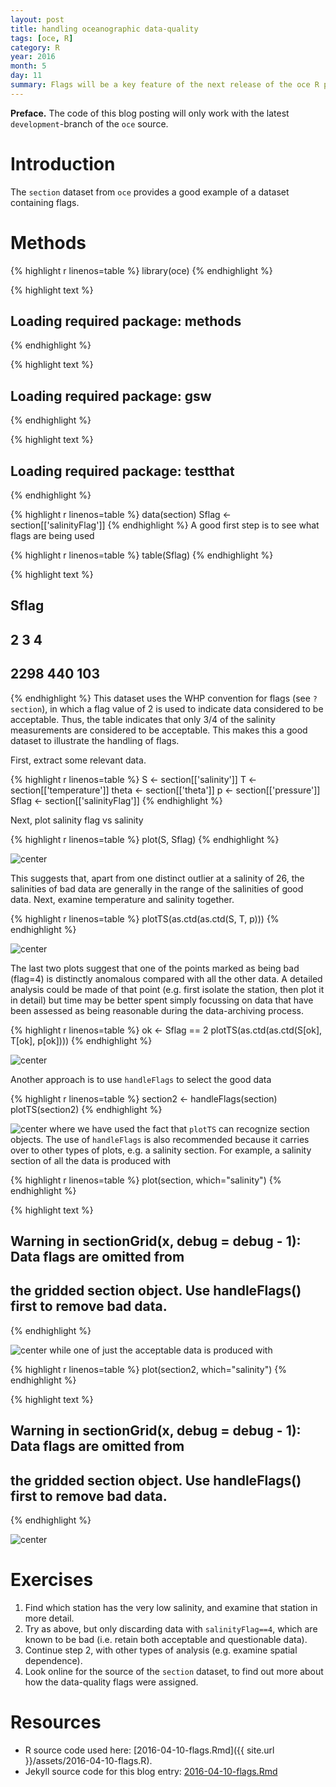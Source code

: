 ```yaml
---
layout: post
title: handling oceanographic data-quality
tags: [oce, R]
category: R
year: 2016
month: 5
day: 11
summary: Flags will be a key feature of the next release of the oce R package. This posting illustrates the basics of how flags can be used for hydrographic section data.
---
```


**Preface.** The code of this blog posting will only work with the latest
`development`-branch of the `oce` source. 


# Introduction

The `section` dataset from `oce` provides a good example of a dataset
containing flags.

# Methods


{% highlight r linenos=table %}
library(oce)
{% endhighlight %}



{% highlight text %}
## Loading required package: methods
{% endhighlight %}



{% highlight text %}
## Loading required package: gsw
{% endhighlight %}



{% highlight text %}
## Loading required package: testthat
{% endhighlight %}



{% highlight r linenos=table %}
data(section)
Sflag <- section[['salinityFlag']]
{% endhighlight %}
A good first step is to see what flags are being used

{% highlight r linenos=table %}
table(Sflag)
{% endhighlight %}



{% highlight text %}
## Sflag
##    2    3    4 
## 2298  440  103
{% endhighlight %}
This dataset uses the WHP convention for flags (see `?section`), in which a
flag value of 2 is used to indicate data considered to be acceptable. Thus, the
table indicates that only 3/4 of the salinity measurements are considered
to be acceptable.  This makes this a good dataset to illustrate the handling
of flags.

First, extract some relevant data.


{% highlight r linenos=table %}
S <- section[['salinity']]
T <- section[['temperature']]
theta <- section[['theta']]
p <- section[['pressure']]
Sflag <- section[['salinityFlag']]
{% endhighlight %}

Next, plot salinity flag vs salinity

{% highlight r linenos=table %}
plot(S, Sflag)
{% endhighlight %}

![center](http://dankelley.github.io/figs/2016-04-10-flags/unnamed-chunk-4-1.png)

This suggests that, apart from one distinct outlier at a salinity of 26, the
salinities of bad data are generally in the range of the salinities of good
data. Next, examine temperature and salinity together.


{% highlight r linenos=table %}
plotTS(as.ctd(as.ctd(S, T, p)))
{% endhighlight %}

![center](http://dankelley.github.io/figs/2016-04-10-flags/unnamed-chunk-5-1.png)

The last two plots suggest that one of the points marked as being bad (flag=4)
is distinctly anomalous compared with all the other data. A detailed analysis
could be made of that point (e.g. first isolate the station, then plot it in
detail) but time may be better spent simply focussing on data that have been
assessed as being reasonable during the data-archiving process. 


{% highlight r linenos=table %}
ok <- Sflag == 2
plotTS(as.ctd(as.ctd(S[ok], T[ok], p[ok])))
{% endhighlight %}

![center](http://dankelley.github.io/figs/2016-04-10-flags/unnamed-chunk-6-1.png)

Another approach is to use `handleFlags` to select the good data

{% highlight r linenos=table %}
section2 <- handleFlags(section)
plotTS(section2)
{% endhighlight %}

![center](http://dankelley.github.io/figs/2016-04-10-flags/unnamed-chunk-7-1.png)
where we have used the fact that `plotTS` can recognize section objects. The
use of `handleFlags` is also recommended because it carries over to other types
of plots, e.g. a salinity section. For example, a salinity section of all the 
data is produced with

{% highlight r linenos=table %}
plot(section, which="salinity")
{% endhighlight %}



{% highlight text %}
## Warning in sectionGrid(x, debug = debug - 1): Data flags are omitted from
## the gridded section object. Use handleFlags() first to remove bad data.
{% endhighlight %}

![center](http://dankelley.github.io/figs/2016-04-10-flags/unnamed-chunk-8-1.png)
while one of just the acceptable data is produced with

{% highlight r linenos=table %}
plot(section2, which="salinity")
{% endhighlight %}



{% highlight text %}
## Warning in sectionGrid(x, debug = debug - 1): Data flags are omitted from
## the gridded section object. Use handleFlags() first to remove bad data.
{% endhighlight %}

![center](http://dankelley.github.io/figs/2016-04-10-flags/unnamed-chunk-9-1.png)

# Exercises

1. Find which station has the very low salinity, and examine that station in more detail.
2. Try as above, but only discarding data with `salinityFlag==4`, which are known to be
   bad (i.e. retain both acceptable and questionable data).
3. Continue step 2, with other types of analysis (e.g. examine spatial dependence).
4. Look online for the source of the `section` dataset, to find out more about how the 
   data-quality flags were assigned.


# Resources

* R source code used here: [2016-04-10-flags.Rmd]({{ site.url }}/assets/2016-04-10-flags.R).
* Jekyll source code for this blog entry: [2016-04-10-flags.Rmd](https://raw.github.com/dankelley/dankelley.github.io/master/assets/2016-04-10-flags.Rmd)



